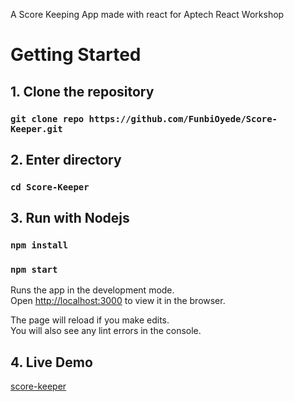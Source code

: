 A Score Keeping App made with react for Aptech React Workshop

# Getting Started

## 1. Clone the repository

### `git clone repo https://github.com/FunbiOyede/Score-Keeper.git`

## 2. Enter directory

### `cd Score-Keeper`

## 3. Run with Nodejs

### `npm install`

### `npm start`

Runs the app in the development mode.<br>
Open [http://localhost:3000](http://localhost:3000) to view it in the browser.

The page will reload if you make edits.<br>
You will also see any lint errors in the console.

## 4. Live Demo

[score-keeper](https://scorekeep.netlify.com/)

